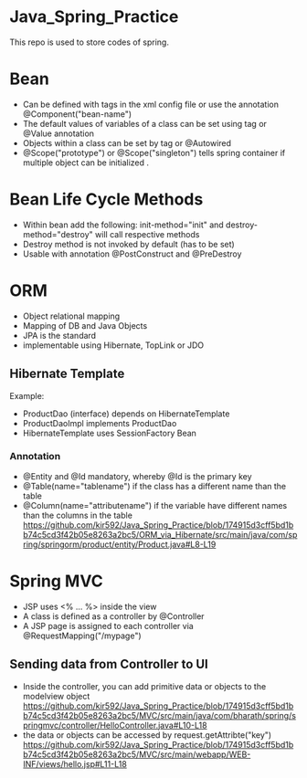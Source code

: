 # Java_Spring_Practice
This repo is used to store codes of spring. 


# Bean
- Can be defined with tags in the xml config file or use the annotation @Component("bean-name")
- The default values of variables of a class can be set using <value> tag or @Value annotation
- Objects within a class can be set by <ref bean=bean-name/> tag or @Autowired
- @Scope("prototype") or @Scope("singleton") tells spring container if multiple object can be initialized .

# Bean Life Cycle Methods
- Within bean add the following: init-method="init" and destroy-method="destroy" will call respective methods
- Destroy method is not invoked by default (has to be set)
- Usable with annotation @PostConstruct and @PreDestroy

# ORM
- Object relational mapping
- Mapping of DB and Java Objects
- JPA is the standard
- implementable using Hibernate, TopLink or JDO


## Hibernate Template
Example:
- ProductDao (interface) depends on HibernateTemplate
- ProductDaoImpl implements ProductDao
- HibernateTemplate uses SessionFactory Bean
  
### Annotation
- @Entity and @Id mandatory, whereby @Id is the primary key
- @Table(name="tablename") if the class has a different name than the table
- @Column(name="attributename") if the variable have different names than the columns in the table
https://github.com/kir592/Java_Spring_Practice/blob/174915d3cff5bd1bb74c5cd3f42b05e8263a2bc5/ORM_via_Hibernate/src/main/java/com/spring/springorm/product/entity/Product.java#L8-L19
  
# Spring MVC
- JSP uses <% ... %> inside the view
- A class is defined as a controller by @Controller
- A JSP page is assigned to each controller via @RequestMapping("/mypage")
  
## Sending data from Controller to UI
- Inside the controller, you can add primitive data or objects to the modelview object
https://github.com/kir592/Java_Spring_Practice/blob/174915d3cff5bd1bb74c5cd3f42b05e8263a2bc5/MVC/src/main/java/com/bharath/spring/springmvc/controller/HelloController.java#L10-L18
- the data or objects can be accessed by request.getAttribte("key")
  https://github.com/kir592/Java_Spring_Practice/blob/174915d3cff5bd1bb74c5cd3f42b05e8263a2bc5/MVC/src/main/webapp/WEB-INF/views/hello.jsp#L11-L18
  
  


